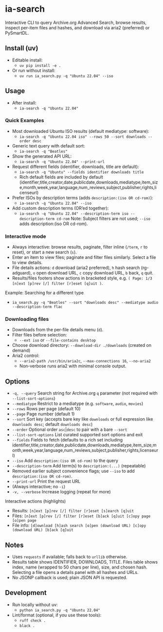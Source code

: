 # ia-search

Interactive CLI to query Archive.org Advanced Search, browse results, inspect per-item files and hashes, and download via aria2 (preferred) or PySmartDL.

## Install (uv)

- Editable install:
  - `uv pip install -e .`
- Or run without install:
  - `uv run ia_search.py -q "Ubuntu 22.04" --iso`

## Usage

- After install:
  - `ia-search -q "Ubuntu 22.04"`

### Quick Examples

- Most downloaded Ubuntu ISO results (default mediatype: software):
  - `ia-search -q "Ubuntu 22.04 iso" --rows 50 --sort downloads --order desc`
- Generic text query with default sort:
  - `ia-search -q "Beatles"`
- Show the generated API URL:
  - `ia-search -q "Ubuntu 22.04" --print-url`
- Request different fields (identifier, downloads, title are default):
  - `ia-search -q "Ubuntu" --fields identifier downloads title`
  - Rich default fields are included by default (identifier,title,creator,date,publicdate,downloads,mediatype,item_size,month,week,year,language,num_reviews,subject,publisher,rights,licenseurl)
- Prefer ISOs by description terms (adds `description:(iso OR cd-rom)`):
  - `ia-search -q "Ubuntu 22.04" --iso`
- Add custom description terms (OR’ed together):
  - `ia-search -q "Ubuntu 22.04" --description-term iso --description-term cd-rom`
    Note: Subject filters are not used; `--iso` adds description:(iso OR cd-rom).

### Interactive mode

- Always interactive: browse results, paginate, filter inline (`/term`, `r` to reset), or start a new search (`s`).
- Enter an item to view files; paginate and filter files similarly. Select a file to view details.
- File details actions: `d` download (aria2 preferred), `h` hash search (rg-adguard), `o` open download URL, `c` copy download URL, `b` back, `q` quit.
- Results/files footers show actions in bracketed style, e.g. `( Page: 1/3 [n]ext [p]rev [/] filter [r]eset [q]uit )`.

Example: Searching for a different type

- `ia_search.py -q "Beatles" --sort "downloads desc" --mediatype audio --description-term flac`

### Downloading files

- Downloads from the per-file details menu (`d`).
- Filter files before selection:
  - `--ext iso` or `--file-contains desktop`
- Choose download directory: `--download-dir ./downloads` (created on demand)
- Aria2 control:
  - `--aria2-path /usr/bin/aria2c`, `--max-connections 16`, `--no-aria2`
  - Non-verbose runs aria2 with minimal console output.

## Options

- `-q, --query` Search string for Archive.org `q` parameter (not required with `--list-sort-options`)
- `--mediatype` Restrict to a mediatype (e.g. `software`, `audio`, `movies`)
- `--rows` Rows per page (default 10)
- `--page` Page number (default 1)
- `--sort` Sort key (accepts bare key like `downloads` or full expression like `downloads desc`; default `downloads desc`)
- `--order` Optional order `asc`|`desc` to pair with a bare `--sort`
- `--list-sort-options` List curated supported sort options and exit
- `--fields` Fields to fetch (defaults to a rich set including identifier,title,creator,date,publicdate,downloads,mediatype,item_size,month,week,year,language,num_reviews,subject,publisher,rights,licenseurl)
- `--iso` Add `description:(iso OR cd-rom)` to the query
- `--description-term` Add term(s) to `description:(...)` (repeatable)
- Removed earlier subject convenience flags; use `--iso` to add `description:(iso OR cd-rom)`.
- `--print-url` Print the request URL
- (Always interactive; no `-i`)
- `-v, --verbose` Increase logging (repeat for more)

Interactive actions (highlights)

- Results: `[n]ext [p]rev [/] filter [r]eset [s]earch [q]uit`
- Files: `[n]ext [p]rev [/] filter [r]eset [b]ack [q]uit [c]opy page [o]pen page`
- File info: `[d]ownload [h]ash search [o]pen (download URL) [c]opy (download URL) [b]ack [q]uit`

## Notes

- Uses `requests` if available; falls back to `urllib` otherwise.
- Results table shows IDENTIFIER, DOWNLOADS, TITLE. Files table shows index, name (wrapped to 50 chars per line), size, and chosen hash. Selecting a file opens a details panel with all hashes and URLs.
- No JSONP callback is used; plain JSON API is requested.

## Development

- Run locally without uv:
  - `python ia_search.py -q "Ubuntu 22.04"`
- Lint/format (optional, if you use these tools):
  - `ruff check .`
  - `black .`
